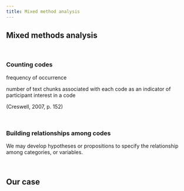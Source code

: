 ```yaml
---
title: Mixed method analysis
---
```


## Mixed methods analysis

<br>

### Counting codes

frequency of occurrence

number of text chunks associated with each code as an indicator of participant interest in a code

(Creswell, 2007, p. 152)

<br>

### Building relationships among codes

We may develop hypotheses or propositions to specify the relationship among categories, or variables. 

<br>

## Our case




